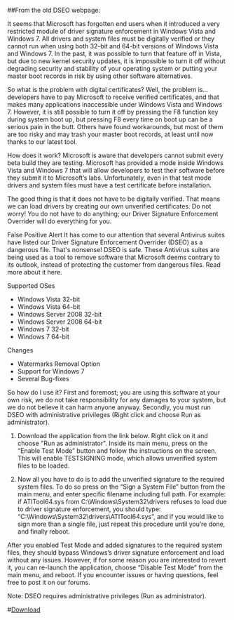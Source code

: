 ##From the old DSEO webpage:

It seems that Microsoft has forgotten end users when it introduced a very restricted module of driver signature enforcement in Windows Vista and Windows 7. All drivers and system files must be digitally verified or they cannot run when using both 32-bit and 64-bit versions of Windows Vista and Windows 7. In the past, it was possible to turn that feature off in Vista, but due to new kernel security updates, it is impossible to turn it off without degrading security and stability of your operating system or putting your master boot records in risk by using other software alternatives.

So what is the problem with digital certificates? Well, the problem is… developers have to pay Microsoft to receive verified certificates, and that makes many applications inaccessible under Windows Vista and Windows 7. However, it is still possible to turn it off by pressing the F8 function key during system boot up, but pressing F8 every time on boot up can be a serious pain in the butt. Others have found workarounds, but most of them are too risky and may trash your master boot records, at least until now thanks to our latest tool.

How does it work?
Microsoft is aware that developers cannot submit every beta build they are testing. Microsoft has provided a mode inside Windows Vista and Windows 7 that will allow developers to test their software before they submit it to Microsoft’s labs. Unfortunately, even in that test mode drivers and system files must have a test certificate before installation.

The good thing is that it does not have to be digitally verified. That means we can load drivers by creating our own unverified certificates. Do not worry! You do not have to do anything; our Driver Signature Enforcement Overrider will do everything for you.

False Positive Alert
It has come to our attention that several Antivirus suites have listed our Driver Signature Enforcement Overrider (DSEO) as a dangerous file. That's nonsense! DSEO is safe. These Antivirus suites are being used as a tool to remove software that Microsoft deems contrary to its outlook, instead of protecting the customer from dangerous files. Read more about it here.

Supported OSes
* Windows Vista 32-bit
* Windows Vista 64-bit
* Windows Server 2008 32-bit
* Windows Server 2008 64-bit
* Windows 7 32-bit
* Windows 7 64-bit

Changes
* Watermarks Removal Option
* Support for Windows 7
* Several Bug-fixes

So how do I use it?
First and foremost; you are using this software at your own risk, we do not take responsibility for any damages to your system, but we do not believe it can harm anyone anyway. Secondly, you must run DSEO with administrative privileges (Right click and choose Run as administrator).

1. Download the application from the link below. Right click on it and choose "Run as administrator". Inside its main menu, press on the “Enable Test Mode” button and follow the instructions on the screen. This will enable TESTSIGNING mode, which allows unverified system files to be loaded.

2. Now all you have to do is to add the unverified signature to the required system files. To do so press on the “Sign a System File” button from the main menu, and enter specific filename including full path. For example: if ATITool64.sys from C:\Windows\System32\drivers refuses to load due to driver signature enforcement, you should type: “C:\Windows\System32\drivers\ATITool64.sys”, and if you would like to sign more than a single file, just repeat this procedure until you’re done, and finally reboot.

After you enabled Test Mode and added signatures to the required system files, they should bypass Windows’s driver signature enforcement and load without any issues. However, if for some reason you are interested to revert it, you can re-launch the application, choose “Disable Test Mode” from the main menu, and reboot. If you encounter issues or having questions, feel free to post it on our forums.

Note: DSEO requires administrative privileges (Run as administrator).

#[Download](https://github.com/Finetundra/Tundras-Toasters/blob/master/Software/dseo13b.exe)
